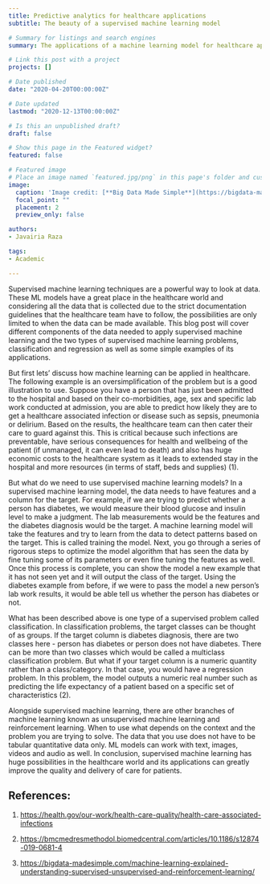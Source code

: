 ```yaml
---
title: Predictive analytics for healthcare applications   
subtitle: The beauty of a supervised machine learning model

# Summary for listings and search engines
summary: The applications of a machine learning model for healthcare applications.

# Link this post with a project
projects: []

# Date published
date: "2020-04-20T00:00:00Z"

# Date updated
lastmod: "2020-12-13T00:00:00Z"

# Is this an unpublished draft?
draft: false

# Show this page in the Featured widget?
featured: false

# Featured image
# Place an image named `featured.jpg/png` in this page's folder and customize its options here.
image:
  caption: 'Image credit: [**Big Data Made Simple**](https://bigdata-madesimple.com/machine-learning-explained-understanding-supervised-unsupervised-and-reinforcement-learning/)'
  focal_point: ""
  placement: 2
  preview_only: false

authors:
- Javairia Raza

tags:
- Academic

---
```


Supervised machine learning techniques are a powerful way to look at data. These ML models have a great place in the healthcare world and considering all the data that is collected due to the strict documentation guidelines that the healthcare team have to follow, the possibilities are only limited to when the data can be made available. This blog post will cover different components of the data needed to apply supervised machine learning and the two types of supervised machine learning problems, classification and regression as well as some simple examples of its applications. 

But first lets’ discuss how machine learning can be applied in healthcare. The following example is an oversimplification of the problem but is a good illustration to use. Suppose you have a person that has just been admitted to the hospital and based on their co-morbidities, age, sex and specific lab work conducted at admission, you are able to predict how likely they are to get a healthcare associated infection or disease such as sepsis, pneumonia or delirium. Based on the results, the healthcare team can then cater their care to guard against this. This is critical because such infections are preventable, have serious consequences for health and wellbeing of the patient (if unmanaged, it can even lead to death) and also has huge economic costs to the healthcare system as it leads to extended stay in the hospital and more resources (in terms of staff, beds and supplies) (1). 

But what do we need to use supervised machine learning models? In a supervised machine learning model, the data needs to have features and a column for the target. For example, if we are trying to predict whether a person has diabetes, we would measure their blood glucose and insulin level to make a judgment. The lab measurements would be the features and the diabetes diagnosis would be the target. A machine learning model will take the features and try to learn from the data to detect patterns based on the target. This is called training the model. Next, you go through a series of rigorous steps to optimize the model algorithm that has seen the data by fine tuning some of its parameters or even fine tuning the features as well. Once this process is complete, you can show the model a new example that it has not seen yet and it will output the class of the target. Using the diabetes example from before, if we were to pass the model a new person’s lab work results, it would be able tell us whether the person has diabetes or not.

What has been described above is one type of a supervised problem called classification. In classification problems, the target classes can be thought of as groups. If the target column is diabetes diagnosis, there are two classes here - person has diabetes or person does not have diabetes. There can be more than two classes which would be called a multiclass classification problem. But what if your target column is a numeric quantity rather than a class/category. In that case, you would have a regression problem. In this problem, the model outputs a numeric real number such as predicting the life expectancy of a patient based on a specific set of characteristics (2).

Alongside supervised machine learning, there are other branches of machine learning known as unsupervised machine learning and reinforcement learning. When to use what depends on the context and the problem you are trying to solve. The data that you use does not have to be tabular quantitative data only. ML models can work with text, images, videos and audio as well. In conclusion, supervised machine learning has huge possibilities in the healthcare world and its applications can greatly improve the quality and delivery of care for patients. 

## References:

1. https://health.gov/our-work/health-care-quality/health-care-associated-infections

2. https://bmcmedresmethodol.biomedcentral.com/articles/10.1186/s12874-019-0681-4

3. https://bigdata-madesimple.com/machine-learning-explained-understanding-supervised-unsupervised-and-reinforcement-learning/

